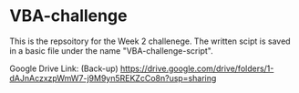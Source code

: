 # VBA-challenge

This is the repsoitory for the Week 2  challenege. 
The written scipt is saved in a basic file under the name "VBA-challenge-script".



Google Drive Link: (Back-up)
https://drive.google.com/drive/folders/1-dAJnAczxzpWmW7-j9M9yn5REKZcCo8n?usp=sharing

